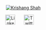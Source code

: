 <p align="center">
  <a href="https://github.com/kamuik16"><img src="https://readme-typing-svg.demolab.com?font=Fira+Code&size=22&duration=4000&pause=1000&color=F75C7E&center=true&vCenter=true&repeat=false&random=false&width=435&lines=Krishang+Shah" alt="Krishang Shah" /></a>
</p>

<!-- Social icons section -->
<p align="center">
  <a href="https://www.linkedin.com/in/krishang-shah/"><img width="32px" alt="LinkedIn" title="LinkedIn" src="https://i.imgur.com/yRpa1dQ.png"/></a>
  &#8287;&#8287;&#8287;&#8287;&#8287;
  <a href="https://twitter.com/krishang_shah16"><img width="32px" alt="Twitter" title="Twitter" src="https://i.imgur.com/AixJgnm.png"/></a>
  &#8287;&#8287;&#8287;&#8287;&#8287;
</p>
